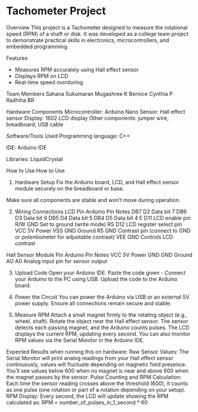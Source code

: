 # Tachometer Project
Overview
This project is a Tachometer designed to measure the rotational speed (RPM) of a shaft or disk. It was developed as a college team project to demonstrate practical skills in electronics, microcontrollers, and embedded programming.

Features
- Measures RPM accurately using Hall effect sensor
- Displays RPM on LCD
- Real-time speed monitoring

Team Members
Sahana Sukumaran
Mugashree K
Bernice Cynthia P
Radhiha BR

Hardware Components
Microcontroller: Arduino Nano
Sensor: Hall effect sensor
Display: 1602 LCD display
Other components: jumper wire, breadboard, USB cable

Software/Tools Used
Programming language: C++

IDE: Arduino IDE

Libraries: LiquidCrystal

How to Use
How to Use
1. Hardware Setup
Fix the Arduino board, LCD, and Hall effect sensor module securely on the breadboard or base.

Make sure all components are stable and won’t move during operation.

2. Wiring Connections
LCD Pin	 Arduino Pin	    Notes
DB7      D2	              Data bit 7
DB6	     D3	              Data bit 6
DB5	     D4             	Data bit 5
DB4	     D5	              Data bit 4
E        D11	            LCD enable pin
R/W   	 GND              Set to ground (write mode)
RS       D12	            LCD register select pin
VCC   	 5V	              Power
VSS	     GND	            Ground
R5       GND	            Contrast pin (connect to GND or potentiometer for adjustable contrast)
VEE      GND              Controls LCD contrast

Hall Sensor   Module Pin	 Arduino Pin	Notes
VCC	          5V	         Power
GND	          GND	         Ground
AO 	          A0	         Analog input pin for sensor output

3. Upload Code
Open your Arduino IDE.
Paste the code given - 
Connect your Arduino to the PC using USB.
Upload the code to the Arduino board.

4. Power the Circuit
You can power the Arduino via USB or an external 5V power supply.
Ensure all connections remain secure and stable.

5. Measure RPM
Attach a small magnet firmly to the rotating object (e.g., wheel, shaft).
Rotate the object near the Hall effect sensor.
The sensor detects each passing magnet, and the Arduino counts pulses.
The LCD displays the current RPM, updating every second.
You can also monitor RPM values via the Serial Monitor in the Arduino IDE.

Expected Results when running this on hardware:
Raw Sensor Values: The Serial Monitor will print analog readings from your Hall effect sensor continuously, values will fluctuate depending on magnetic field presence. You’ll see values below 600 when no magnet is near and above 600 when the magnet passes by the sensor.
Pulse Counting and RPM Calculation: Each time the sensor reading crosses above the threshold (600), it counts as one pulse (one rotation or part of a rotation depending on your setup).
RPM Display: Every second, the LCD will update showing the RPM calculated as:
RPM = number_of_pulses_in_1_second * 60
